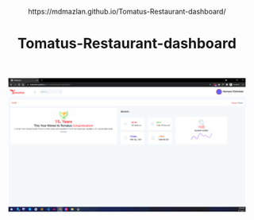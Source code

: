 
<p align="center">
  https://mdmazlan.github.io/Tomatus-Restaurant-dashboard/
  <h1 align="center">Tomatus-Restaurant-dashboard</h1>
  <p align="center"> <br />
    <br />
    <img src="Screenshot.png" width="95%" />
  </p>
</p>
